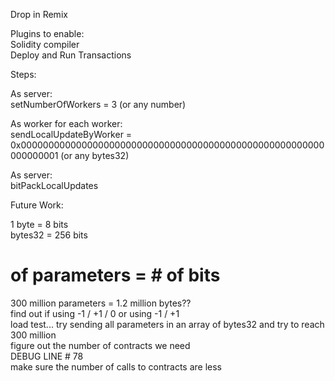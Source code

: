 Drop in Remix<br />

Plugins to enable:<br />
  Solidity compiler<br />
  Deploy and Run Transactions<br />

Steps:<br /> 


  As server:<br />
    setNumberOfWorkers = 3 (or any number)<br />

  As worker for each worker:<br />
    sendLocalUpdateByWorker = 0x0000000000000000000000000000000000000000000000000000000000000001 (or any bytes32)<br />

  As server:<br />
    bitPackLocalUpdates<br />


Future Work:<br />

1 byte = 8 bits<br />
bytes32 = 256 bits<br />
# of parameters = # of bits<br />
300 million parameters = 1.2 million bytes??<br />
find out if using -1 / +1 / 0 or using -1 / +1<br />
load test... try sending all parameters in an array of bytes32 and try to reach 300 million<br />
figure out the number of contracts we need<br />
DEBUG LINE # 78 <br />
make sure the number of calls to contracts are less<br />
